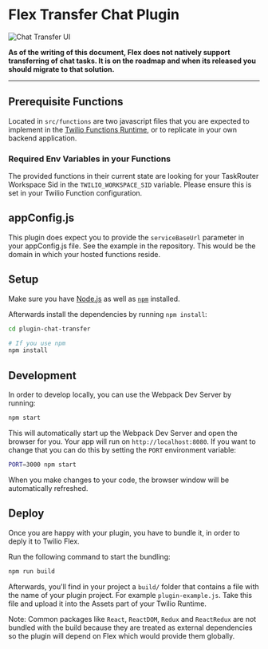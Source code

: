 # Flex Transfer Chat Plugin

![Chat Transfer UI](https://indigo-bombay-5783.twil.io/assets/chat-transfer-ui.jpg)

**As of the writing of this document, Flex does not natively support transferring of chat tasks. It is on the roadmap and when its released you should migrate to that solution.**

---

## Prerequisite Functions

Located in `src/functions` are two javascript files that you are expected to implement in the [Twilio Functions Runtime](https://www.twilio.com/functions), or to replicate in your own backend application.

### Required Env Variables in your Functions
The provided functions in their current state are looking for your TaskRouter Workspace Sid in the `TWILIO_WORKSPACE_SID` variable. Please ensure this is set in your Twilio Function configuration.

## appConfig.js

This plugin does expect you to provide the `serviceBaseUrl` parameter in your appConfig.js file. See the example in the repository. This would be the domain in which your hosted functions reside.

## Setup

Make sure you have [Node.js](https://nodejs.org) as well as [`npm`](https://npmjs.com) installed.

Afterwards install the dependencies by running `npm install`:

```bash
cd plugin-chat-transfer

# If you use npm
npm install
```

## Development

In order to develop locally, you can use the Webpack Dev Server by running:

```bash
npm start
```

This will automatically start up the Webpack Dev Server and open the browser for you. Your app will run on `http://localhost:8080`. If you want to change that you can do this by setting the `PORT` environment variable:

```bash
PORT=3000 npm start
```

When you make changes to your code, the browser window will be automatically refreshed.

## Deploy

Once you are happy with your plugin, you have to bundle it, in order to deply it to Twilio Flex.

Run the following command to start the bundling:

```bash
npm run build
```

Afterwards, you'll find in your project a `build/` folder that contains a file with the name of your plugin project. For example `plugin-example.js`. Take this file and upload it into the Assets part of your Twilio Runtime.

Note: Common packages like `React`, `ReactDOM`, `Redux` and `ReactRedux` are not bundled with the build because they are treated as external dependencies so the plugin will depend on Flex which would provide them globally.